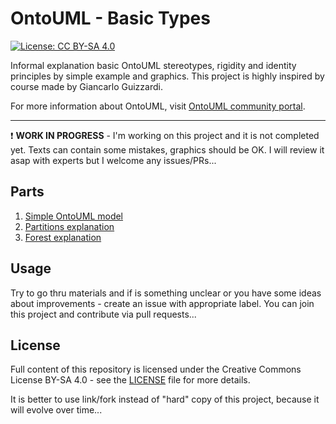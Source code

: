 # OntoUML - Basic Types

[![License: CC BY-SA 4.0](https://img.shields.io/badge/License-CC%20BY--SA%204.0-lightgrey.svg)](https://creativecommons.org/licenses/by-sa/4.0/)

Informal explanation basic OntoUML stereotypes, rigidity and identity principles by simple example and graphics. This project is highly inspired by course made by Giancarlo Guizzardi.

For more information about OntoUML, visit [OntoUML community portal](https://ontouml.org).

----

:exclamation: **WORK IN PROGRESS** - I'm working on this project and it is not completed yet. Texts can contain some mistakes, graphics should be OK. I will review it asap with experts but I welcome any issues/PRs...

## Parts

1. [Simple OntoUML model](01_the-model.md)
2. [Partitions explanation](02_partitions.md)
3. [Forest explanation](03_forest.md)

## Usage

Try to go thru materials and if is something unclear or you have some ideas about improvements - create an issue with appropriate label. You can join this project and contribute via pull requests...

## License

Full content of this repository is licensed under the Creative Commons License BY-SA 4.0 - see the [LICENSE](LICENSE) file for more details.

It is better to use link/fork instead of "hard" copy of this project, because it will evolve over time...
